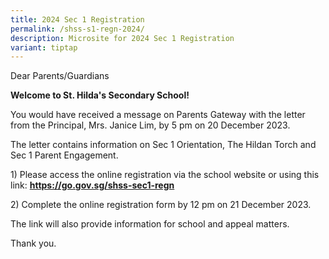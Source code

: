 ```yaml
---
title: 2024 Sec 1 Registration
permalink: /shss-s1-regn-2024/
description: Microsite for 2024 Sec 1 Registration
variant: tiptap
---
```

<p>Dear Parents/Guardians</p><p><strong>Welcome to St. Hilda's Secondary School!</strong></p><p>You would have received a message on Parents Gateway with the letter from the Principal, Mrs. Janice Lim, by 5 pm on 20 December 2023.</p><p>The letter contains information on Sec 1 Orientation, The Hildan Torch and Sec 1 Parent Engagement.</p><p>1) Please access the online registration via the school website or using this link: <strong><a href="https://go.gov.sg/shss-sec1-regn" rel="noopener noreferrer nofollow" target="_blank">https://go.gov.sg/shss-sec1-regn</a></strong></p><p>2) Complete the online registration form by 12 pm on 21 December 2023.</p><p>The link will also provide information for school and appeal matters.</p><p>Thank you.</p><p></p>
